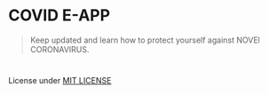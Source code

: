 # COVID E-APP
> Keep updated and learn how to protect yourself against  NOVEl CORONAVIRUS.
#
License under [MIT LICENSE](LICENSE)
